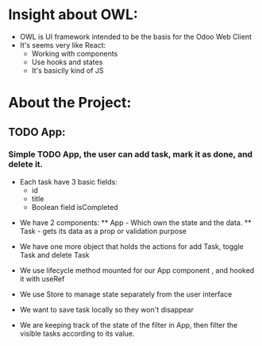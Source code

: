 # Insight about OWL:

-   OWL is UI framework intended to be the basis for the Odoo Web Client
-   It's seems very like React:
    -   Working with components
    -   Use hooks and states
    -   It's basiclly kind of JS

# About the Project:

## TODO App:

### Simple TODO App, the user can add task, mark it as done, and delete it.

-   Each task have 3 basic fields:
    -   id
    -   title
    -   Boolean field isCompleted

*   We have 2 components:
    ** App - Which own the state and the data.
    ** Task - gets its data as a prop or validation purpose
*   We have one more object that holds the actions for add Task, toggle Task and delete Task

*   We use lifecycle method mounted for our App component , and hooked it with useRef
*   We use Store to manage state separately from the user interface
*   We want to save task locally so they won't disappear
*   We are keeping track of the state of the filter in App, then filter the visible tasks according to its value.
